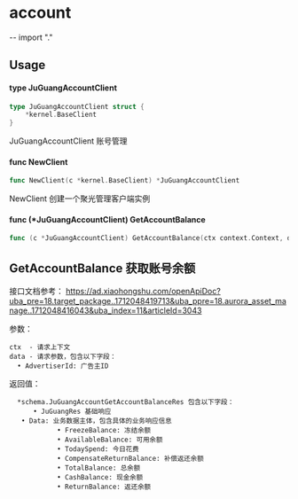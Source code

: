 # account
--
    import "."


## Usage

#### type JuGuangAccountClient

```go
type JuGuangAccountClient struct {
	*kernel.BaseClient
}
```

JuGuangAccountClient 账号管理

#### func  NewClient

```go
func NewClient(c *kernel.BaseClient) *JuGuangAccountClient
```
NewClient 创建一个聚光管理客户端实例

#### func (*JuGuangAccountClient) GetAccountBalance

```go
func (c *JuGuangAccountClient) GetAccountBalance(ctx context.Context, data *schema.JuGuangAccountGetAccountBalanceReq) (*schema.JuGuangAccountGetAccountBalanceRes, error)
```
## GetAccountBalance 获取账号余额

接口文档参考：
https://ad.xiaohongshu.com/openApiDoc?uba_pre=18.target_package..1712048419713&uba_ppre=18.aurora_asset_manage..1712048416043&uba_index=11&articleId=3043

参数：

    ctx  - 请求上下文
    data - 请求参数，包含以下字段：
      • AdvertiserId: 广告主ID

返回值：

      *schema.JuGuangAccountGetAccountBalanceRes 包含以下字段：
    	  • JuGuangRes 基础响应
       • Data: 业务数据主体，包含具体的业务响应信息
        		• FreezeBalance: 冻结余额
        		• AvailableBalance: 可用余额
        		• TodaySpend: 今日花费
        		• CompensateReturnBalance: 补偿返还余额
        		• TotalBalance: 总余额
        		• CashBalance: 现金余额
        		• ReturnBalance: 返还余额
